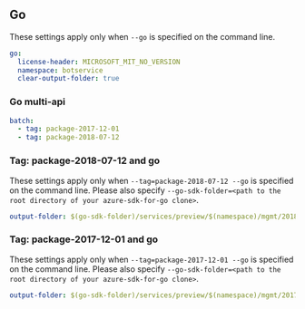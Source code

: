 ## Go

These settings apply only when `--go` is specified on the command line.

``` yaml $(go)
go:
  license-header: MICROSOFT_MIT_NO_VERSION
  namespace: botservice
  clear-output-folder: true
```

### Go multi-api

``` yaml $(go) && $(multiapi)
batch:
  - tag: package-2017-12-01
  - tag: package-2018-07-12
```

### Tag: package-2018-07-12 and go

These settings apply only when `--tag=package-2018-07-12 --go` is specified on the command line.
Please also specify `--go-sdk-folder=<path to the root directory of your azure-sdk-for-go clone>`.

``` yaml $(tag) == 'package-2018-07-12' && $(go)
output-folder: $(go-sdk-folder)/services/preview/$(namespace)/mgmt/2018-07-12/$(namespace)
```


### Tag: package-2017-12-01 and go

These settings apply only when `--tag=package-2017-12-01 --go` is specified on the command line.
Please also specify `--go-sdk-folder=<path to the root directory of your azure-sdk-for-go clone>`.

``` yaml $(tag) == 'package-2017-12-01' && $(go)
output-folder: $(go-sdk-folder)/services/preview/$(namespace)/mgmt/2017-12-01/$(namespace)
```

